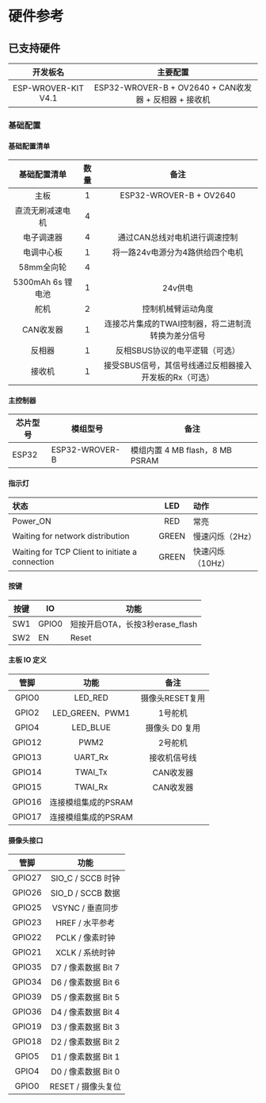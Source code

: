 # 硬件参考

## 已支持硬件

| 开发板名  | 主要配置 |
|:--:|:--:|
|ESP-WROVER-KIT V4.1|ESP32-WROVER-B + OV2640 + CAN收发器 + 反相器 + 接收机|



### 基础配置

#### 基础配置清单

| 基础配置清单  | 数量 | 备注 |
|:--:|:--:|:--:|
|主板|1|ESP32-WROVER-B + OV2640|
|直流无刷减速电机|4||
|电子调速器 |4 | 通过CAN总线对电机进行调速控制 |
|电调中心板|１|将一路24v电源分为4路供给四个电机|
|58mm全向轮|４||
|5300mAh 6s 锂电池|1|24v供电|
|舵机|２|控制机械臂运动角度|
|CAN收发器|１|连接芯片集成的TWAI控制器，将二进制流转换为差分信号|
|反相器|１|反相SBUS协议的电平逻辑（可选）|
|接收机|１|接受SBUS信号，其信号线通过反相器接入开发板的Rx（可选）|



#### 主控制器

| 芯片型号  | 模组型号 | 备注 |
|--|--|--|
| ESP32 | ESP32-WROVER-B | 模组内置 4 MB flash，8 MB PSRAM |



#### 指示灯

| 状态 | LED | 动作 |
|:--|:-:|:-|
|Power_ON|RED|常亮|
|Waiting for network distribution|GREEN|慢速闪烁（2Hz）|
|Waiting for TCP Client to initiate a connection|GREEN|快速闪烁（10Hz）|



#### 按键

| 按键 | IO | 功能 |
|--|--|--|
|SW1|GPIO0|短按开启OTA，长按3秒erase_flash|
|SW2|EN|Reset|



#### 主板 IO 定义

| 管脚 | 功能 | 备注 |
| :---: | :---: | :---: |
| GPIO0 | LED_RED | 摄像头RESET复用 |
| GPIO2 |   LED_GREEN、PWM1   | 1号舵机 |
| GPIO4 | LED_BLUE | 摄像头 D0 复用 |
| GPIO12 | PWM2 |2号舵机 |
| GPIO13 | UART_Rx |接收机信号线|
| GPIO14 | TWAI_Tx |CAN收发器 |
| GPIO15 | TWAI_Rx |CAN收发器|
| GPIO16 | 连接模组集成的PSRAM ||
| GPIO17 | 连接模组集成的PSRAM |  |



#### 摄像头接口

| 管脚 | 功能 |
| :---: | :---: |
|GPIO27  | SIO_C / SCCB 时钟 |
|GPIO26  | SIO_D / SCCB 数据 |
|GPIO25  | VSYNC / 垂直同步 |
|GPIO23  | HREF / 水平参考 |
|GPIO22  |PCLK / 像素时钟  |
|GPIO21  |XCLK / 系统时钟  |
|GPIO35  |D7 / 像素数据 Bit 7  |
|GPIO34  | D6 / 像素数据 Bit 6 |
|GPIO39  | D5 / 像素数据 Bit 5 |
|GPIO36  |D4 / 像素数据 Bit 4  |
|GPIO19 | D3 / 像素数据 Bit 3 |
|GPIO18  |D2 / 像素数据 Bit 2  |
|GPIO5 |D1 / 像素数据 Bit 1 |
|GPIO4 |D0 / 像素数据 Bit 0 |
|GPIO0 |RESET / 摄像头复位 |

